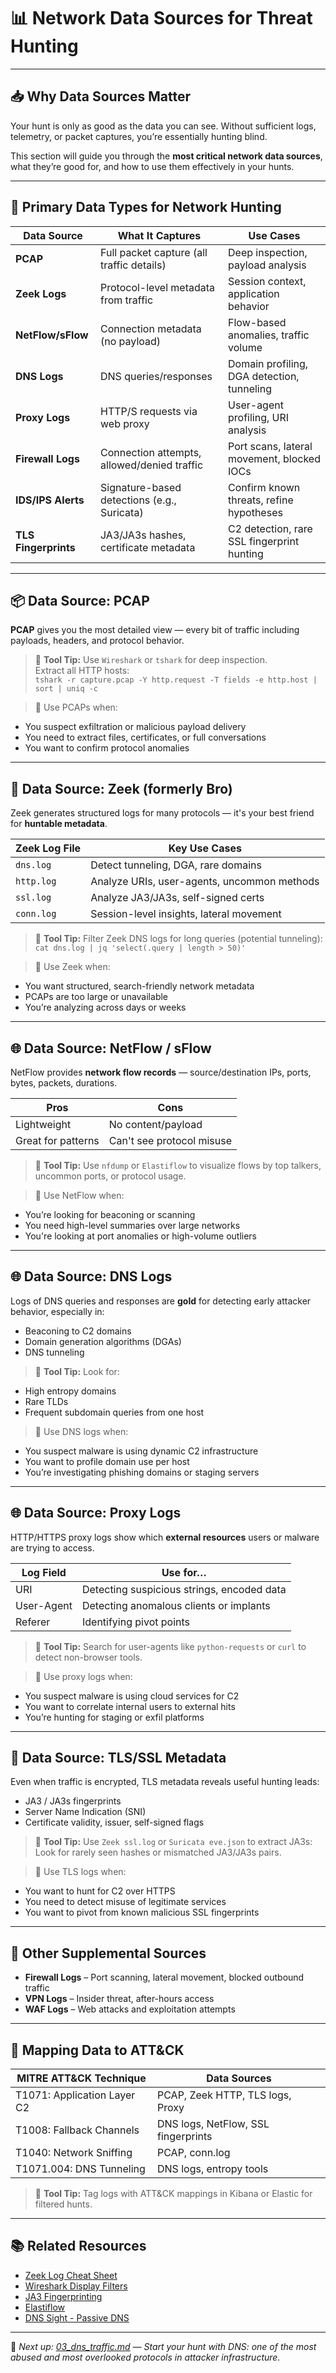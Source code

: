 # 📊 Network Data Sources for Threat Hunting

---

## 📥 Why Data Sources Matter

Your hunt is only as good as the data you can see. Without sufficient logs, telemetry, or packet captures, you’re essentially hunting blind.

This section will guide you through the **most critical network data sources**, what they’re good for, and how to use them effectively in your hunts.

---

## 🔑 Primary Data Types for Network Hunting

| Data Source       | What It Captures                            | Use Cases                                 |
|-------------------|---------------------------------------------|--------------------------------------------|
| **PCAP**          | Full packet capture (all traffic details)   | Deep inspection, payload analysis          |
| **Zeek Logs**     | Protocol-level metadata from traffic        | Session context, application behavior      |
| **NetFlow/sFlow** | Connection metadata (no payload)            | Flow-based anomalies, traffic volume       |
| **DNS Logs**      | DNS queries/responses                       | Domain profiling, DGA detection, tunneling |
| **Proxy Logs**    | HTTP/S requests via web proxy               | User-agent profiling, URI analysis         |
| **Firewall Logs** | Connection attempts, allowed/denied traffic | Port scans, lateral movement, blocked IOCs |
| **IDS/IPS Alerts**| Signature-based detections (e.g., Suricata) | Confirm known threats, refine hypotheses   |
| **TLS Fingerprints** | JA3/JA3s hashes, certificate metadata     | C2 detection, rare SSL fingerprint hunting |

---

## 📦 Data Source: PCAP

**PCAP** gives you the most detailed view — every bit of traffic including payloads, headers, and protocol behavior.

> 🔧 **Tool Tip:** Use `Wireshark` or `tshark` for deep inspection.  
> Extract all HTTP hosts:  
> `tshark -r capture.pcap -Y http.request -T fields -e http.host | sort | uniq -c`

> 🧠 Use PCAPs when:
- You suspect exfiltration or malicious payload delivery
- You need to extract files, certificates, or full conversations
- You want to confirm protocol anomalies

---

## 🧮 Data Source: Zeek (formerly Bro)

Zeek generates structured logs for many protocols — it's your best friend for **huntable metadata**.

| Zeek Log File       | Key Use Cases                             |
|----------------------|--------------------------------------------|
| `dns.log`            | Detect tunneling, DGA, rare domains        |
| `http.log`           | Analyze URIs, user-agents, uncommon methods|
| `ssl.log`            | Analyze JA3/JA3s, self-signed certs        |
| `conn.log`           | Session-level insights, lateral movement   |

> 🔧 **Tool Tip:** Filter Zeek DNS logs for long queries (potential tunneling):  
> `cat dns.log | jq 'select(.query | length > 50)'`

> 🧠 Use Zeek when:
- You want structured, search-friendly network metadata
- PCAPs are too large or unavailable
- You’re analyzing across days or weeks

---

## 🌐 Data Source: NetFlow / sFlow

NetFlow provides **network flow records** — source/destination IPs, ports, bytes, packets, durations.

| Pros                 | Cons                     |
|----------------------|--------------------------|
| Lightweight          | No content/payload       |
| Great for patterns   | Can't see protocol misuse|

> 🔧 **Tool Tip:** Use `nfdump` or `Elastiflow` to visualize flows by top talkers, uncommon ports, or protocol usage.

> 🧠 Use NetFlow when:
- You’re looking for beaconing or scanning
- You need high-level summaries over large networks
- You're looking at port anomalies or high-volume outliers

---

## 🌐 Data Source: DNS Logs

Logs of DNS queries and responses are **gold** for detecting early attacker behavior, especially in:

- Beaconing to C2 domains
- Domain generation algorithms (DGAs)
- DNS tunneling

> 🔧 **Tool Tip:** Look for:
- High entropy domains
- Rare TLDs
- Frequent subdomain queries from one host

> 🧠 Use DNS logs when:
- You suspect malware is using dynamic C2 infrastructure
- You want to profile domain use per host
- You’re investigating phishing domains or staging servers

---

## 🌐 Data Source: Proxy Logs

HTTP/HTTPS proxy logs show which **external resources** users or malware are trying to access.

| Log Field        | Use for…                                   |
|------------------|---------------------------------------------|
| URI              | Detecting suspicious strings, encoded data |
| User-Agent       | Detecting anomalous clients or implants     |
| Referer          | Identifying pivot points                    |

> 🔧 **Tool Tip:** Search for user-agents like `python-requests` or `curl` to detect non-browser tools.

> 🧠 Use proxy logs when:
- You suspect malware is using cloud services for C2
- You want to correlate internal users to external hits
- You’re hunting for staging or exfil platforms

---

## 🔐 Data Source: TLS/SSL Metadata

Even when traffic is encrypted, TLS metadata reveals useful hunting leads:

- JA3 / JA3s fingerprints
- Server Name Indication (SNI)
- Certificate validity, issuer, self-signed flags

> 🔧 **Tool Tip:** Use `Zeek ssl.log` or `Suricata eve.json` to extract JA3s:  
> Look for rarely seen hashes or mismatched JA3/JA3s pairs.

> 🧠 Use TLS logs when:
- You want to hunt for C2 over HTTPS
- You need to detect misuse of legitimate services
- You want to pivot from known malicious SSL fingerprints

---

## 🧱 Other Supplemental Sources

- **Firewall Logs** – Port scanning, lateral movement, blocked outbound traffic
- **VPN Logs** – Insider threat, after-hours access
- **WAF Logs** – Web attacks and exploitation attempts

---

## 📎 Mapping Data to ATT&CK

| MITRE ATT&CK Technique       | Data Sources                        |
|------------------------------|-------------------------------------|
| T1071: Application Layer C2  | PCAP, Zeek HTTP, TLS logs, Proxy    |
| T1008: Fallback Channels     | DNS logs, NetFlow, SSL fingerprints |
| T1040: Network Sniffing      | PCAP, conn.log                      |
| T1071.004: DNS Tunneling     | DNS logs, entropy tools             |

> 🔧 **Tool Tip:** Tag logs with ATT&CK mappings in Kibana or Elastic for filtered hunts.

---

## 📚 Related Resources

- [Zeek Log Cheat Sheet](https://docs.zeek.org/en/current/logs/index.html)
- [Wireshark Display Filters](https://wiki.wireshark.org/DisplayFilters)
- [JA3 Fingerprinting](https://engineering.salesforce.com/tls-fingerprinting-with-ja3-and-ja3s-247362855967/)
- [Elastiflow](https://www.elastiflow.com/)
- [DNS Sight - Passive DNS](https://www.farsightsecurity.com/)

---

📘 *Next up: [03_dns_traffic.md](03_dns_traffic.md) — Start your hunt with DNS: one of the most abused and most overlooked protocols in attacker infrastructure.*
